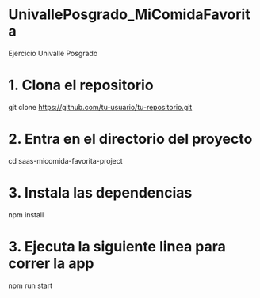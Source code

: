 # UnivallePosgrado_MiComidaFavorita
Ejercicio Univalle Posgrado

# 1. Clona el repositorio
git clone https://github.com/tu-usuario/tu-repositorio.git

# 2. Entra en el directorio del proyecto
cd saas-micomida-favorita-project

# 3. Instala las dependencias
npm install

# 3. Ejecuta la siguiente linea para correr la app
npm run start